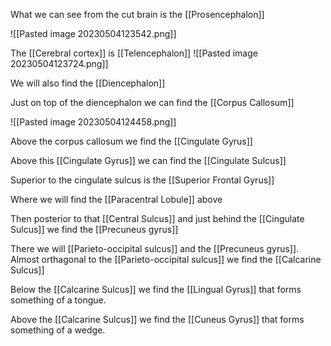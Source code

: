 
What we can see from the cut brain is the [[Prosencephalon]]

![[Pasted image 20230504123542.png]]

The [[Cerebral cortex]] is [[Telencephalon]] 
![[Pasted image 20230504123724.png]]

We will also find the [[Diencephalon]] 


Just on top of the diencephalon we can find the [[Corpus Callosum]] 

![[Pasted image 20230504124458.png]]

Above the corpus callosum we find the [[Cingulate Gyrus]]

Above this [[Cingulate Gyrus]] we can find the [[Cingulate Sulcus]]

Superior to the cingulate sulcus is the [[Superior Frontal Gyrus]]

Where we will find the [[Paracentral Lobule]] above


Then posterior to that [[Central Sulcus]] and just behind the [[Cingulate Sulcus]] we find the [[Precuneus gyrus]]


There we will [[Parieto-occipital sulcus]] and the [[Precuneus gyrus]]. Almost orthagonal to the [[Parieto-occipital sulcus]] we find the [[Calcarine Sulcus]]

Below the [[Calcarine Sulcus]] we find the [[Lingual Gyrus]] that forms something of a tongue.

Above the [[Calcarine Sulcus]] we find the [[Cuneus Gyrus]] that forms something of a wedge.

 